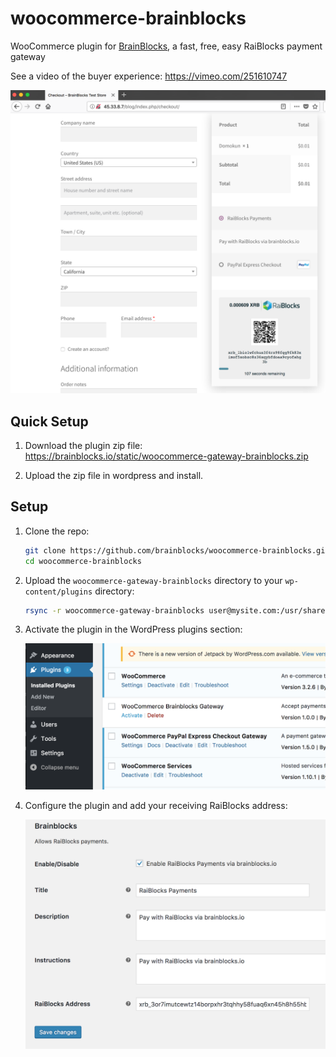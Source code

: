 # woocommerce-brainblocks

WooCommerce plugin for [BrainBlocks](https://brainblocks.io), a fast, free, easy RaiBlocks payment gateway

See a video of the buyer experience: https://vimeo.com/251610747

![cart](./img/cart.png)

## Quick Setup

1. Download the plugin zip file: https://brainblocks.io/static/woocommerce-gateway-brainblocks.zip

2. Upload the zip file in wordpress and install.

## Setup

1. Clone the repo:

   ```bash
   git clone https://github.com/brainblocks/woocommerce-brainblocks.git
   cd woocommerce-brainblocks
   ```
   
2. Upload the `woocommerce-gateway-brainblocks` directory to your `wp-content/plugins` directory:

   ```bash
   rsync -r woocommerce-gateway-brainblocks user@mysite.com:/usr/share/wordpress/wp-content/plugins/
   ```
   
3. Activate the plugin in the WordPress plugins section:

   ![plugins](./img/plugins.png)

4. Configure the plugin and add your receiving RaiBlocks address:

   ![config](./img/config.png)


